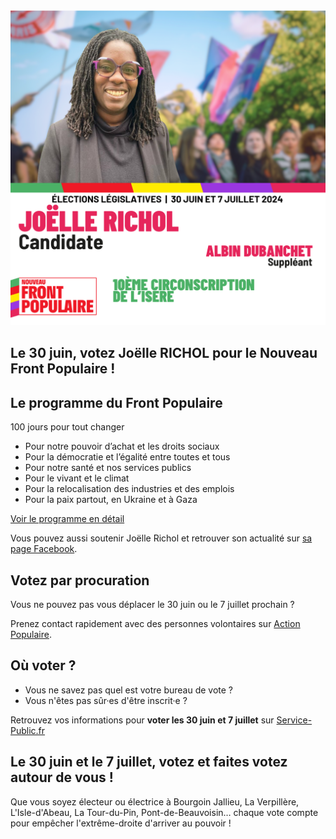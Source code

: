 <head>
  <link href="assets/css/custom.css" rel="stylesheet" type="text/css" />
</head>
<section class="entete">
  <!-- Ci-dessous la photo de votre candidat·e -->
  <img alt="Joëlle Richol candidate pour le Front Populaire le 30 juin" src="./images/Joelle_Richol.png">

<h1>Le 30 juin, votez Joëlle RICHOL pour le Nouveau Front Populaire !</h1>

</section>

<section class="programme">

  <h2>Le programme du Front Populaire</h2>
<span>100 jours pour tout changer</span>

<ul>
  <li>
    Pour notre pouvoir d’achat et les droits sociaux
  </li>
  <li>
    Pour la démocratie et l’égalité entre toutes et tous
  </li>
  <li>
    Pour notre santé et nos services publics
  </li>
  <li>
    Pour le vivant et le climat
  </li>
  <li>
    Pour la relocalisation des industries et des emplois
  </li>
  <li>
    Pour la paix partout, en Ukraine et à Gaza
  </li>
</ul>

  <a href="https://www.nouveaufrontpopulaire.fr/">Voir le programme en détail</a>

</section>

<section class="contact">
  
Vous pouvez aussi soutenir Joëlle Richol et retrouver son actualité sur <a href="https://www.facebook.com/profile.php?id=61561310660096">sa page Facebook</a>.

</section>

<section class="procuration">

<h2>Votez par procuration</h2>

Vous ne pouvez pas vous déplacer le 30 juin ou le 7 juillet prochain ?

Prenez contact rapidement avec des personnes volontaires sur <a href="https://actionpopulaire.fr/procuration">Action Populaire</a>.

</section>

<section class="inscription">

<h2>Où voter ?</h2>

<ul>
<li>Vous ne savez pas quel est votre bureau de vote ?</li>
<li>Vous n'êtes pas sûr·es d'être inscrit·e ?</li>
</ul>

Retrouvez vos informations pour <strong>voter les 30 juin et 7 juillet</strong> sur <a href="https://www.service-public.fr/particuliers/vosdroits/R51788">Service-Public.fr</a>

</section>


<section class="villes">

<h2>Le 30 juin et le 7 juillet, votez et faites votez autour de vous !</h2>

<!-- Ci-dessous listez les villes de votre circonscription pour aider les moteurs de recherche à trouver votre site -->

Que vous soyez électeur ou électrice à Bourgoin Jallieu, La Verpillère, L'Isle-d'Abeau, La Tour-du-Pin, Pont-de-Beauvoisin… chaque vote compte pour empêcher l'extrême-droite d'arriver au pouvoir !

</section>

